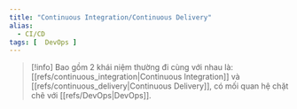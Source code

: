 ```yaml
---
title: "Continuous Integration/Continuous Delivery"
alias:
  - CI/CD
tags: [  DevOps ]
---
```


> [!info]
> Bao gồm 2 khái niệm thường đi cùng với nhau là: [[refs/continuous_integration|Continuous Integration]]
> và [[refs/continuous_delivery|Continuous Delivery]], có mối quan hệ chặt chẽ với [[refs/DevOps|DevOps]].
